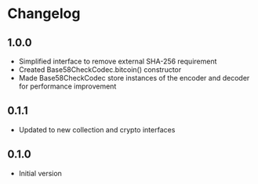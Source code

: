 # Changelog

## 1.0.0

- Simplified interface to remove external SHA-256 requirement
- Created Base58CheckCodec.bitcoin() constructor
- Made Base58CheckCodec store instances of the encoder and decoder
  for performance improvement

## 0.1.1

- Updated to new collection and crypto interfaces

## 0.1.0

- Initial version
